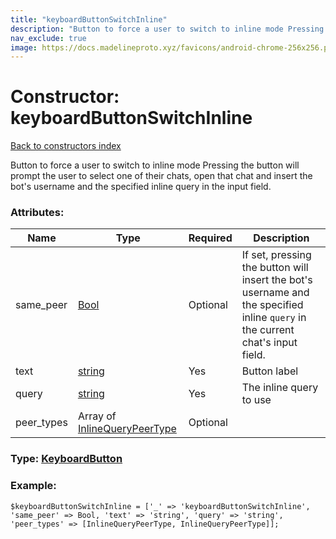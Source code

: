 ```yaml
---
title: "keyboardButtonSwitchInline"
description: "Button to force a user to switch to inline mode Pressing the button will prompt the user to select one of their chats, open that chat and insert the bot's username and the specified inline query in the input field."
nav_exclude: true
image: https://docs.madelineproto.xyz/favicons/android-chrome-256x256.png
---
```

# Constructor: keyboardButtonSwitchInline  
[Back to constructors index](/API_docs/constructors/index.html)



Button to force a user to switch to inline mode Pressing the button will prompt the user to select one of their chats, open that chat and insert the bot's username and the specified inline query in the input field.

### Attributes:

| Name     |    Type       | Required | Description |
|----------|---------------|----------|-------------|
|same\_peer|[Bool](/API_docs/types/Bool.html) | Optional|If set, pressing the button will insert the bot's username and the specified inline `query` in the current chat's input field.|
|text|[string](/API_docs/types/string.html) | Yes|Button label|
|query|[string](/API_docs/types/string.html) | Yes|The inline query to use|
|peer\_types|Array of [InlineQueryPeerType](/API_docs/types/InlineQueryPeerType.html) | Optional|



### Type: [KeyboardButton](/API_docs/types/KeyboardButton.html)


### Example:

```
$keyboardButtonSwitchInline = ['_' => 'keyboardButtonSwitchInline', 'same_peer' => Bool, 'text' => 'string', 'query' => 'string', 'peer_types' => [InlineQueryPeerType, InlineQueryPeerType]];
```  
